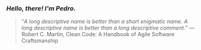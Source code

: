 ### *Hello, there! I'm Pedro.*
> ″*A long descriptive name is better than a short enigmatic name. A long descriptive name is better than a long descriptive comment.*″
 — Robert C. Martin, Clean Code: A Handbook of Agile Software Craftsmanship
